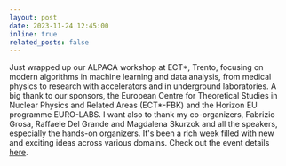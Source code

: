 ```yaml
---
layout: post
date: 2023-11-24 12:45:00
inline: true
related_posts: false
---
```


Just wrapped up our ALPACA workshop at ECT*, Trento, focusing on modern algorithms in machine learning and data analysis, from medical physics to research with accelerators and in underground laboratories.
A big thank to our sponsors, the European Centre for Theoretical Studies in Nuclear Physics and Related Areas (ECT*-FBK) and the Horizon EU programme EURO-LABS.
I want also to thank my co-organizers, Fabrizio Grosa, Raffaele Del Grande and Magdalena Skurzok and all the speakers, especially the hands-on organizers. It's been a rich week filled with new and exciting ideas across various domains. Check out the event details [here](https://indico.ectstar.eu/event/184/timetable/?view=standard).

